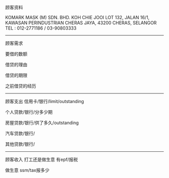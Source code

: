 顾客资料

KOMARK MASK (M) SDN. BHD. KOH CHIE JOOI LOT 132, JALAN 16/1, KAWASAN PERINDUSTRIAN CHERAS JAYA, 43200 CHERAS, SELANGOR TEL : 012-2771186 / 03-90803333

-----------------
顾客需求


要借的数额

借贷的理由

借贷的期限

之前借贷的经历


--------------
顾客支出
信用卡/银行/limit/outstanding


个人贷款/银行/分多少期

房屋贷款/银行/供了多久/outstanding

汽车贷款/银行/


其他贷款/银行/

-----------
顾客收入
打工还是做生意
有epf/报税

做生意 ssm/tax报多少

